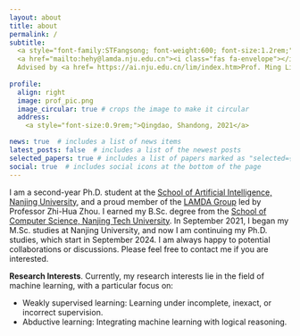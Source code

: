 ```yaml
---
layout: about
title: about
permalink: /
subtitle: 
  <a style="font-family:STFangsong; font-weight:600; font-size:1.2rem;">何浩源</a>,
  <a href="mailto:hehy@lamda.nju.edu.cn"><i class="fas fa-envelope"></i></a> Ph.D. Student.
  Advised by <a href= https://ai.nju.edu.cn/lim/index.htm>Prof. Ming Li.</a>
  
profile:
  align: right
  image: prof_pic.png
  image_circular: true # crops the image to make it circular
  address:
    <a style="font-size:0.9rem;">Qingdao, Shandong, 2021</a>

news: true  # includes a list of news items
latest_posts: false  # includes a list of the newest posts
selected_papers: true # includes a list of papers marked as "selected={true}"
social: true  # includes social icons at the bottom of the page
---
```


I am a second-year Ph.D. student at the [School of Artificial Intelligence, Nanjing University](https://ai.nju.edu.cn/), and a proud member of the [LAMDA Group](https://www.lamda.nju.edu.cn) led by Professor Zhi-Hua Zhou. I earned my B.Sc. degree from the [School of Computer Science, Nanjing Tech University](https://cise.njtech.edu.cn/). In September 2021, I began my M.Sc. studies at Nanjing University, and now I am continuing my Ph.D. studies, which start in September 2024. 
I am always happy to potential collaborations or discussions.
Please feel free to contact me if you are interested.


**Research Interests**. Currently, my research interests lie in the field of machine learning, with a particular focus on:
- Weakly supervised learning: Learning under incomplete, inexact, or incorrect supervision.
- Abductive learning: Integrating machine learning with logical reasoning.
